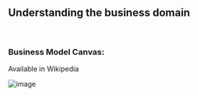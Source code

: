 ## Understanding the business domain

<br>

### Business Model Canvas:

Available in Wikipedia

![image](https://user-images.githubusercontent.com/12099889/144759205-3a5a3ac9-262a-41d9-b25b-29ab420f58d9.png)
